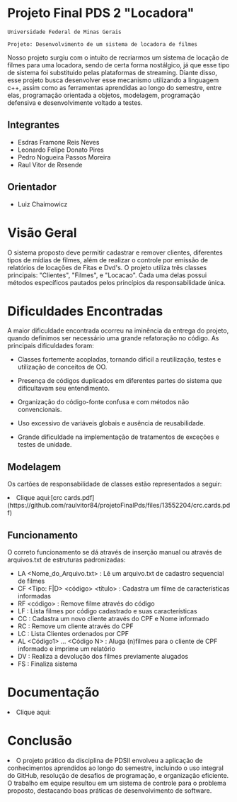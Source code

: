 # Projeto Final PDS 2 "Locadora"

`Universidade Federal de Minas Gerais`

`Projeto: Desenvolvimento de um sistema de locadora de filmes`


Nosso projeto surgiu com o intuito de recriarmos um sistema de locação de filmes para uma locadora, sendo de certa forma
nostálgico, já que esse tipo de sistema foi substituido pelas plataformas de streaming.
Diante disso, esse projeto busca desenvolver esse mecanismo utilizando a linguagem c++, assim como as ferramentas aprendidas
ao longo do semestre, entre elas, programação orientada a objetos, modelagem, programação defensiva e desenvolvimente voltado a testes.

## Integrantes

* Esdras Framone Reis Neves
* Leonardo Felipe Donato Pires
* Pedro Nogueira Passos Moreira
* Raul Vitor de Resende

## Orientador

* Luiz Chaimowicz

# Visão Geral
O sistema proposto deve permitir cadastrar e remover clientes, diferentes tipos de mídias de filmes, além de realizar o controle por emissão de relatórios de locações de Fitas e Dvd's.
O projeto utiliza três classes principais: "Clientes", "Filmes", e "Locacao". Cada uma delas possui métodos específicos pautados pelos princípios da responsabilidade única.

# Dificuldades Encontradas
A maior dificuldade encontrada ocorreu na iminência da entrega do projeto, quando definimos ser necessário uma grande refatoração no código. 
As principais dificuldades foram: 

- Classes fortemente acopladas, tornando difícil a reutilização, testes e utilização de conceitos de OO.
  
- Presença de códigos duplicados em diferentes partes do sistema que dificultavam seu entendimento.
  
- Organização do código-fonte confusa e com métodos não convencionais.
  
- Uso excessivo de variáveis globais e ausência de reusabilidade.

- Grande dificuldade na implementação de tratamentos de exceções e testes de unidade.


## Modelagem
Os  cartões de responsabilidade de classes estão representados a seguir: 

<li> Clique aqui:[crc cards.pdf](https://github.com/raulvitor84/projetoFinalPds/files/13552204/crc.cards.pdf)


## Funcionamento
O correto funcionamento se dá através de inserção manual ou através de arquivos.txt de estruturas padronizadas:

* LA <Nome_do_Arquivo.txt>  : Lê um arquivo.txt de cadastro sequencial de filmes 
* CF <Tipo: F|D> <quantidade> <código> <título> <categoria no caso de DVD> : Cadastra um filme de características informadas
* RF <código> : Remove filme através do código 
* LF : Lista filmes por código cadastrado e suas características 
* CC <CPF> <Nome> : Cadastra um novo cliente através do CPF e Nome informado
* RC <CPF> : Remove um cliente através do CPF
* LC  : Lista Clientes ordenados por CPF
* AL <CPF> <Código1> … <Código N> :  Aluga (n)filmes para o cliente de CPF informado e imprime um relatório
* DV <CPF> : Realiza a devolução dos filmes previamente alugados
* FS : Finaliza sistema





# Documentação

<li> Clique aqui: <a href="Link do Doxygen"> </a></li>


# Conclusão

<li> O projeto prático da disciplina de PDSII envolveu a aplicação de conhecimentos aprendidos ao longo do semestre, incluindo o uso integral do GitHub, resolução de desafios de programação, e organização eficiente. O trabalho em equipe resultou em um sistema de controle para o problema proposto, destacando boas práticas de desenvolvimento de software.</li>


